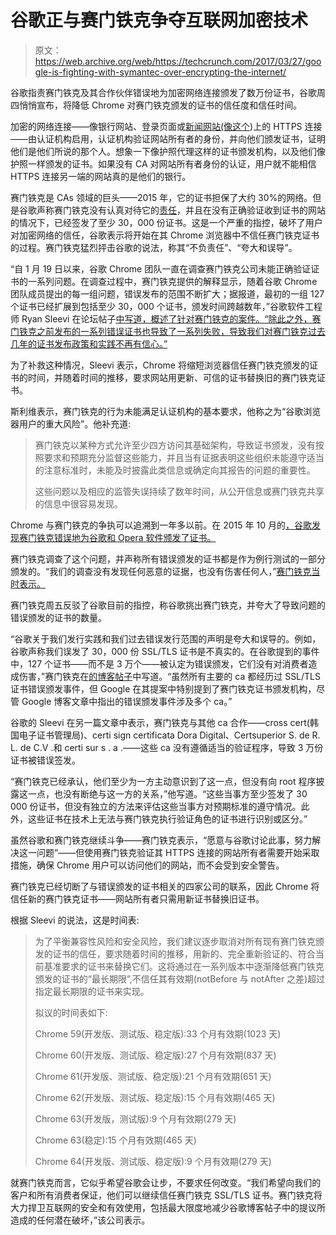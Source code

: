 # 谷歌正与赛门铁克争夺互联网加密技术

> 原文：<https://web.archive.org/web/https://techcrunch.com/2017/03/27/google-is-fighting-with-symantec-over-encrypting-the-internet/>

谷歌指责赛门铁克及其合作伙伴错误地为加密网络连接颁发了数万份证书，谷歌周四悄悄宣布，将降低 Chrome 对赛门铁克颁发的证书的信任度和信任时间。

加密的网络连接——像银行网站、登录页面或[新闻网站(像这个](https://web.archive.org/web/20230405160632/https://techcrunch.com/2016/06/15/techcrunch-has-gone-https/))上的 HTTPS 连接——由认证机构启用，认证机构验证网站所有者的身份，并向他们颁发证书，证明他们是他们所说的那个人。想象一下像护照代理这样的证书颁发机构，以及他们像护照一样颁发的证书。如果没有 CA 对网站所有者身份的认证，用户就不能相信 HTTPS 连接另一端的网站真的是他们的银行。

赛门铁克是 CAs 领域的巨头——2015 年，它的证书担保了大约 30%的网络。但是谷歌声称赛门铁克没有认真对待它的[责任](https://web.archive.org/web/20230405160632/http://dev.chromium.org/Home/chromium-security/root-ca-policy)，并且在没有正确验证收到证书的网站的情况下，已经签发了至少 30，000 份证书。这是一个严重的指控，破坏了用户对加密网络的信任，谷歌表示将开始在其 Chrome 浏览器中不信任赛门铁克证书的过程。赛门铁克猛烈抨击谷歌的说法，称其“不负责任”、“夸大和误导”。

“自 1 月 19 日以来，谷歌 Chrome 团队一直在调查赛门铁克公司未能正确验证证书的一系列问题。在调查过程中，赛门铁克提供的解释显示，随着谷歌 Chrome 团队成员提出的每一组问题，错误发布的范围不断扩大；据报道，最初的一组 127 个证书已经扩展到包括至少 30，000 个证书，颁发时间跨越数年，”谷歌软件工程师 Ryan Sleevi 在论坛帖子[中写道，概述了针对赛门铁克的案件。“除此之外，赛门铁克之前发布的一系列错误证书也导致了一系列失败，导致我们对赛门铁克过去几年的证书发布政策和实践不再有信心。”](https://web.archive.org/web/20230405160632/https://groups.google.com/a/chromium.org/forum/#!topic/blink-dev/eUAKwjihhBs)

为了补救这种情况，Sleevi 表示，Chrome 将缩短浏览器信任赛门铁克颁发的证书的时间，并随着时间的推移，要求网站用更新、可信的证书替换旧的赛门铁克证书。

斯利维表示，赛门铁克的行为未能满足认证机构的基本要求，他称之为“谷歌浏览器用户的重大风险”。他补充道:

> 赛门铁克以某种方式允许至少四方访问其基础架构，导致证书颁发，没有按照要求和预期充分监督这些能力，并且当有证据表明这些组织未能遵守适当的注意标准时，未能及时披露此类信息或确定向其报告的问题的重要性。
> 
> 这些问题以及相应的监管失误持续了数年时间，从公开信息或赛门铁克共享的信息中很容易发现。

Chrome 与赛门铁克的争执可以追溯到一年多以前。在 2015 年 10 月的[，谷歌发现赛门铁克错误地为谷歌和 Opera 软件颁发了证书。](https://web.archive.org/web/20230405160632/https://security.googleblog.com/2015/10/sustaining-digital-certificate-security.html)

赛门铁克调查了这个问题，并声称所有错误颁发的证书都是作为例行测试的一部分颁发的。“我们的调查没有发现任何恶意的证据，也没有伤害任何人，”[赛门铁克当时表示。](https://web.archive.org/web/20230405160632/https://www.symantec.com/page.jsp?id=test-certs-update)

赛门铁克周五反驳了谷歌目前的指控，称谷歌挑出赛门铁克，并夸大了导致问题的错误颁发的证书的数量。

“谷歌关于我们发行实践和我们过去错误发行范围的声明是夸大和误导的。例如，谷歌声称我们误发了 30，000 份 SSL/TLS 证书是不真实的。在谷歌提到的事件中，127 个证书——而不是 3 万个——被认定为错误颁发，它们没有对消费者造成伤害，”赛门铁克在[的博客帖子](https://web.archive.org/web/20230405160632/https://www.symantec.com/connect/blogs/symantec-backs-its-ca)中写道。“虽然所有主要的 ca 都经历过 SSL/TLS 证书错误颁发事件，但 Google 在其提案中特别提到了赛门铁克证书颁发机构，尽管 Google 博客文章中指出的错误颁发事件涉及多个 ca。”

谷歌的 Sleevi 在另一篇文章中表示，赛门铁克与其他 ca 合作——cross cert(韩国电子证书管理局)、certi sign certificata Dora Digital、Certsuperior S. de R. L. de C.V .和 certi sur s . a .——这些 ca 没有遵循适当的验证程序，导致 3 万份证书被错误签发。

“赛门铁克已经承认，他们至少为一方主动意识到了这一点，但没有向 root 程序披露这一点，也没有断绝与这一方的关系，”他写道。“这些当事方至少签发了 30 000 份证书，但没有独立的方法来评估这些当事方对预期标准的遵守情况。此外，这些证书在技术上无法与赛门铁克执行验证角色的证书进行识别或区分。”

虽然谷歌和赛门铁克继续斗争——赛门铁克表示，“愿意与谷歌讨论此事，努力解决这一问题”——但使用赛门铁克验证其 HTTPS 连接的网站所有者需要开始采取措施，确保 Chrome 用户可以访问他们的网站，而不会受到安全警告。

赛门铁克已经切断了与错误颁发的证书相关的四家公司的联系，因此 Chrome 将信任新的赛门铁克证书——网站所有者只需用新证书替换旧证书。

根据 Sleevi 的说法，这是时间表:

> 为了平衡兼容性风险和安全风险，我们建议逐步取消对所有现有赛门铁克颁发的证书的信任，要求随着时间的推移，用新的、完全重新验证的、符合当前基准要求的证书来替换它们。这将通过在一系列版本中逐渐降低赛门铁克颁发的证书的“最长期限”,不信任其有效期(notBefore 与 notAfter 之差)超过指定最长期限的证书来实现。
> 
> 拟议的时间表如下:
> 
> Chrome 59(开发版、测试版、稳定版):33 个月有效期(1023 天)
> 
> Chrome 60(开发版、测试版、稳定版):27 个月有效期(837 天)
> 
> Chrome 61(开发版、测试版、稳定版):21 个月有效期(651 天)
> 
> Chrome 62(开发版、测试版、稳定版):15 个月有效期(465 天)
> 
> Chrome 63(开发版，测试版):9 个月有效期(279 天)
> 
> Chrome 63(稳定):15 个月有效期(465 天)
> 
> Chrome 64(开发版、测试版、稳定版):9 个月有效期(279 天)

就赛门铁克而言，它似乎希望谷歌会让步，不要求任何改变。“我们希望向我们的客户和所有消费者保证，他们可以继续信任赛门铁克 SSL/TLS 证书。赛门铁克将大力捍卫互联网的安全和有效使用，包括最大限度地减少谷歌博客帖子中的提议所造成的任何潜在破坏，”该公司表示。
